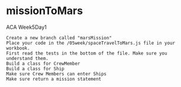 # missionToMars
ACA Week5Day1


    Create a new branch called "marsMission"
    Place your code in the /05week/spaceTravelToMars.js file in your workbook.
    First read the tests in the bottom of the file. Make sure you understand them.
    Build a class for CrewMember
    Build a class for Ship
    Make sure Crew Members can enter Ships
    Make sure return a mission statement
